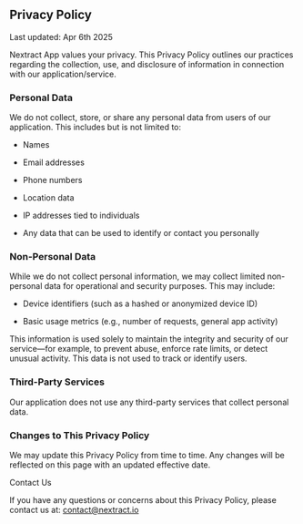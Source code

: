 ## Privacy Policy

Last updated: Apr 6th 2025

Nextract App values your privacy. This Privacy Policy outlines our practices regarding the collection, use, and disclosure of information in connection with our application/service.

### Personal Data

We do not collect, store, or share any personal data from users of our application. This includes but is not limited to:

- Names

- Email addresses

- Phone numbers

- Location data

- IP addresses tied to individuals

- Any data that can be used to identify or contact you personally

### Non-Personal Data

While we do not collect personal information, we may collect limited non-personal data for operational and security purposes. This may include:

- Device identifiers (such as a hashed or anonymized device ID)

- Basic usage metrics (e.g., number of requests, general app activity)

This information is used solely to maintain the integrity and security of our service—for example, to prevent abuse, enforce rate limits, or detect unusual activity. This data is not used to track or identify users.

### Third-Party Services

Our application does not use any third-party services that collect personal data.

### Changes to This Privacy Policy

We may update this Privacy Policy from time to time. Any changes will be reflected on this page with an updated effective date.

Contact Us

If you have any questions or concerns about this Privacy Policy, please contact us at: contact@nextract.io
